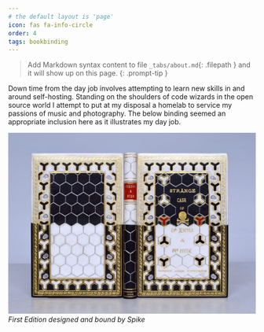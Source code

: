 ```yaml
---
# the default layout is 'page'
icon: fas fa-info-circle
order: 4
tags: bookbinding
---
```


> Add Markdown syntax content to file `_tabs/about.md`{: .filepath } and it will show up on this page.
{: .prompt-tip }

Down time from the day job involves attempting to learn new skills in and around self-hosting. Standing on the shoulders of code wizards in the open source world I attempt to put at my disposal a homelab to service my passions of music and photography. The below binding seemed an appropriate inclusion here as it illustrates my day job.

![bookbinding](/assets/images/jekyllandhyde.jpg)
_First Edition designed and bound by Spike_